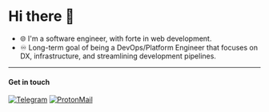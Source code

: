 # Hi there :wave:

- 🌐 I'm a software engineer, with forte in web development.
- ♾️ Long-term goal of being a DevOps/Platform Engineer that focuses on DX, infrastructure, and streamlining development pipelines.

<hr />

#### Get in touch

[![Telegram](https://img.shields.io/badge/-Telegram-black?style=for-the-badge&logo=Telegram&logoColor=cyan)](https://t.me/jhdcruz)
[![ProtonMail](https://img.shields.io/badge/-ProtonMail-black?style=for-the-badge&logo=ProtonMail&logoColor=blueviolet)](mailto:jhdcrux@protonmail.com)
